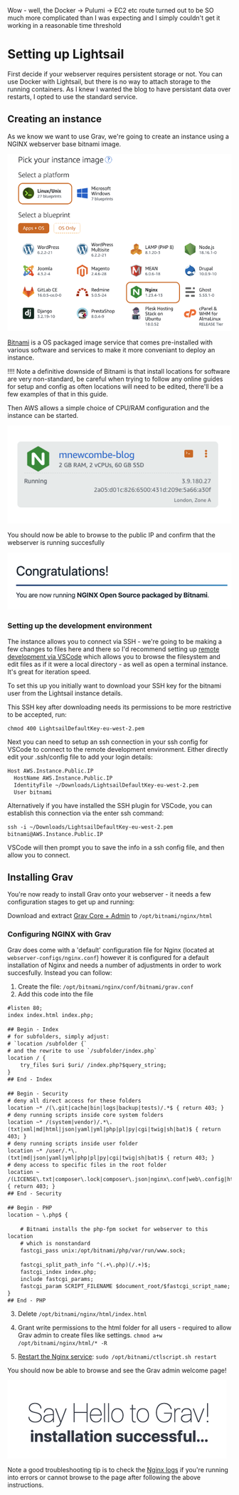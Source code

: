 Wow - well, the Docker -> Pulumi -> EC2 etc route turned out to be SO much more complicated than I was expecting and I simply couldn't get it working in a reasonable time threshold

# Setting up Lightsail

First decide if your webserver requires persistent storage or not. You can use Docker with Lightsail, but there is no way to attach storage to the running containers. As I knew I wanted the blog to have persistant data over restarts, I opted to use the standard service.

## Creating an instance

As we know we want to use Grav, we're going to create an instance using a NGINX webserver base bitnami image.

![Alt text](ls_setup1.png)

[Bitnami](https://docs.bitnami.com/aws/infrastructure/nginx) is a OS packaged image service that comes pre-installed with various software and services to make it more conveniant to deploy an instance.

!!!! Note a definitive downside of Bitnami is that install locations for software are very non-standard, be careful when trying to follow any online guides for setup and config as often locations will need to be edited, there'll be a few examples of that in this guide.

Then AWS allows a simple choice of CPU/RAM configuration and the instance can be started.

![Alt text](blog-instance-setup.png)

You should now be able to browse to the public IP and confirm that the webserver is running succesfully

![Alt text](congrats_nginx.png)

### Setting up the development environment

The instance allows you to connect via SSH - we're going to be making a few changes to files here and there so I'd recommend setting up [remote development via VSCode](https://code.visualstudio.com/docs/remote/ssh) which allows you to browse the filesystem and edit files as if it were a local directory - as well as open a terminal instance. It's great for iteration speed.

To set this up you initially want to download your SSH key for the bitnami user from the Lightsail instance details.

This SSH key after downloading needs its permissions to be more restrictive to be accepted, run:

    chmod 400 LightsailDefaultKey-eu-west-2.pem

Next you can need to setup an ssh connection in your ssh config for VSCode to connect to the remote development environment. Either directly edit your .ssh/config file to add your login details:

```
Host AWS.Instance.Public.IP
  HostName AWS.Instance.Public.IP
  IdentityFile ~/Downloads/LightsailDefaultKey-eu-west-2.pem
  User bitnami
```

Alternatively if you have installed the SSH plugin for VSCode, you can establish this connection via the enter ssh command:

    ssh -i ~/Downloads/LightsailDefaultKey-eu-west-2.pem bitnami@AWS.Instance.Public.IP

VSCode will then prompt you to save the info in a ssh config file, and then allow you to connect.


## Installing Grav

You're now ready to install Grav onto your webserver - it needs a few configuration stages to get up and running:

Download and extract [Grav Core + Admin](https://getgrav.org/downloads) to `/opt/bitnami/nginx/html`

### Configuring NGINX with Grav

Grav does come with a 'default' configuration file for Nginx (located at `webserver-configs/nginx.conf`) however it is configured for a default installation of Nginx and needs a number of adjustments in order to work succesfully. Instead you can follow:

1. Create the file: `/opt/bitnami/nginx/conf/bitnami/grav.conf`
2. Add this code into the file

```
#listen 80;
index index.html index.php;

## Begin - Index
# for subfolders, simply adjust:
# `location /subfolder {`
# and the rewrite to use `/subfolder/index.php`
location / {
    try_files $uri $uri/ /index.php?$query_string;
}
## End - Index

## Begin - Security
# deny all direct access for these folders
location ~* /(\.git|cache|bin|logs|backup|tests)/.*$ { return 403; }
# deny running scripts inside core system folders
location ~* /(system|vendor)/.*\.(txt|xml|md|html|json|yaml|yml|php|pl|py|cgi|twig|sh|bat)$ { return 403; }
# deny running scripts inside user folder
location ~* /user/.*\.(txt|md|json|yaml|yml|php|pl|py|cgi|twig|sh|bat)$ { return 403; }
# deny access to specific files in the root folder
location ~ /(LICENSE\.txt|composer\.lock|composer\.json|nginx\.conf|web\.config|htaccess\.txt|\.htaccess) { return 403; }
## End - Security

## Begin - PHP
location ~ \.php$ {

    # Bitnami installs the php-fpm socket for webserver to this location
    # which is nonstandard
    fastcgi_pass unix:/opt/bitnami/php/var/run/www.sock;

    fastcgi_split_path_info ^(.+\.php)(/.+)$;
    fastcgi_index index.php;
    include fastcgi_params;
    fastcgi_param SCRIPT_FILENAME $document_root/$fastcgi_script_name;
}
## End - PHP
```

3. Delete `/opt/bitnami/nginx/html/index.html`

4. Grant write permissions to the html folder for all users - required to allow Grav admin to create files like settings. `chmod a+w /opt/bitnami/nginx/html/* -R`

5. [Restart the Nginx service](https://docs.bitnami.com/aws/infrastructure/nginx/administration/control-services/): `sudo /opt/bitnami/ctlscript.sh restart` 

You should now be able to browse and see the Grav admin welcome page!

![Alt text](congrats_grav.png)

Note a good troubleshooting tip is to check the [Nginx logs](https://docs.bitnami.com/aws/infrastructure/nginx/troubleshooting/debug-errors-nginx/) if you're running into errors or cannot browse to the page after following the above instructions.

